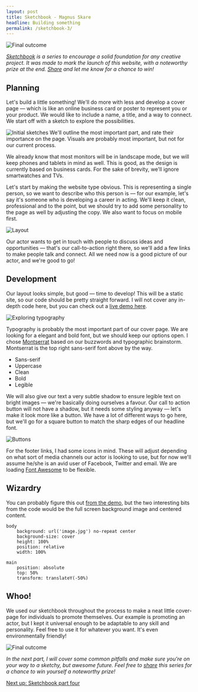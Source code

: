 ```yaml
---
layout: post
title: Sketchbook - Magnus Skare
headline: Building something
permalink: /sketchbook-3/
---
```


<img src="../img/sketchbook/img_14.jpg" alt="Final outcome" class="spaceless cover">

*<a href="/case-sketchbook">Sketchbook</a> is a series to encourage a solid foundation for any creative project. It was made to mark the launch of this website, with a noteworthy prize at the end. <a href="http://twitter.com/share?text=How%20To%20Start%20Sketching" target="_blank">Share</a> and let me know for a chance to win!*

Planning
-

Let's build a little something! We'll do more with less and develop a cover page &mdash; which is like an online business card or poster to represent you or your product. We would like to include a name, a title, and a way to connect. We start off with a sketch to explore the possibilities.

<span class="sidenote img">
	<img src="../img/sketchbook/img_11.jpg" alt="Initial sketches">
	<span>We'll outline the most important part, and rate their importance on the page. Visuals are probably most important, but not for our current process.</span>
</span>

We already know that most monitors will be in landscape mode, but we will keep phones and tablets in mind as well. This is good, as the design is currently based on business cards. For the sake of brevity, we'll ignore smartwatches and TVs.

Let's start by making the website type obvious. This is representing a single person, so we want to describe who this person is &mdash; for our example, let's say it's someone who is developing a career in acting. We'll keep it clean, professional and to the point, but we should try to add some personality to the page as well by adjusting the copy. We also want to focus on mobile first.

<img src="../img/sketchbook/img_12.jpg" alt="Layout" class="big">

Our actor wants to get in touch with people to discuss ideas and opportunities &mdash; that's our call-to-action right there, so we'll add a few links to make people talk and connect. All we need now is a good picture of our actor, and we're good to go!

Development
-

Our layout looks simple, but good &mdash; time to develop! This will be a static site, so our code should be pretty straight forward. I will not cover any in-depth code here, but you can check out a <a href="/experimental/cover" target="_blank">live demo here</a>.

<img src="../img/sketchbook/img_01.png" alt="Exploring typography" class="transparent big">

Typography is probably the most important part of our cover page. We are looking for a elegant and bold font, but we should keep our options open. I chose <a href="http://www.google.com/fonts/specimen/Montserrat" target="_blank">Montserrat</a> based on our buzzwords and typographic brainstorm. Montserrat is the top right sans-serif font above by the way.

* Sans-serif
* Uppercase
* Clean
* Bold
* Legible

We will also give our text a very subtle shadow to ensure legible text on bright images &mdash; we're basically doing ourselves a favour. Our call to action button will not have a shadow, but it needs some styling anyway &mdash; let's make it look more like a button. We have a lot of different ways to go here, but we'll go for a square button to match the sharp edges of our headline font.

<img src="../img/sketchbook/img_13.jpg" alt="Buttons">

For the footer links, I had some icons in mind. These will adjust depending on what sort of media channels our actor is looking to use, but for now we'll  assume he/she is an avid user of Facebook, Twitter and email. We are loading <a href="http://fortawesome.github.io/Font-Awesome/" target="_blank">Font Awesome</a> to be flexible.

Wizardry
-

You can probably figure this out <a href="/experimental/cover" target="_blank">from the demo</a>, but the two interesting bits from the code would be the full screen background image and centered content.

	body
	    background: url('image.jpg') no-repeat center
	    background-size: cover
	    height: 100%
	    position: relative
	    width: 100%

	main
	    position: absolute
	    top: 50%
	    transform: translateY(-50%)

Whoo!
-

We used our sketchbook throughout the process to make a neat little cover-page for individuals to promote themselves. Our example is promoting an actor, but I kept it universal enough to be adaptable to any skill and personality. Feel free to use it for whatever you want. It's even environmentally friendly!

<img src="../img/sketchbook/2.jpg" alt="Final outcome" class="big">

*In the next part, I will cover some common pitfalls and make sure you're on your way to a sketchy, but awesome future. Feel free to <a href="http://twitter.com/share?text=How%20To%20Start%20Sketching" target="_blank">share</a> this series for a chance to win yourself a noteworthy prize!*

<a href="/sketchbook-4" class="next">Next up: Sketchbook part four</a>






